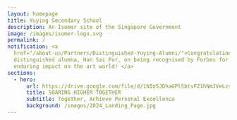 ```yaml
---
layout: homepage
title: Yuying Secondary School
description: An Isomer site of the Singapore Government
image: /images/isomer-logo.svg
permalink: /
notification: <a
  href="/about-us/Partners/Distinguished-Yuying-Alumni/">Congratulations to our
  distinguished alumna, Han Sai Por, on being recognised by Forbes for her
  enduring impact on the art world! </a>
sections:
  - hero:
      url: https://drive.google.com/file/d/1NIo5JDhaGPlSbtvFZ1hNmJVeLzvrqsmo/view?usp=share_link
      title: SOARING HIGHER TOGETHER
      subtitle: Together, Achieve Personal Excellence
      background: /images/2024_Landing_Page.jpg
---
```

